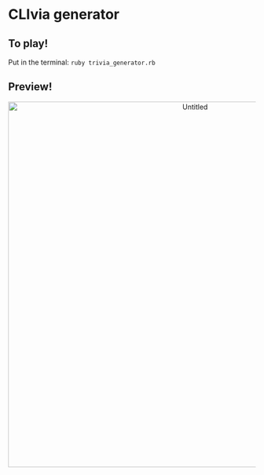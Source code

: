 # CLIvia generator
## To play!

Put in the terminal: `ruby trivia_generator.rb`

## Preview!

<p align="center">
  <img width="745" alt="Untitled" src="https://user-images.githubusercontent.com/82674454/141711029-49a8a42b-2a9d-41cb-8439-8b25d2030f87.png">
</p>
